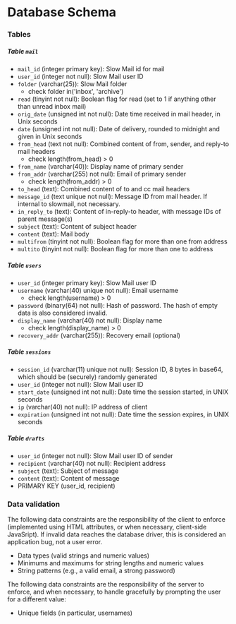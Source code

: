 # Database Schema

### Tables

##### Table `mail`

- `mail_id` (integer primary key): Slow Mail id for mail
- `user_id` (integer not null): Slow Mail user ID
- `folder` (varchar(25)): Slow Mail folder
    - check folder in('inbox', 'archive')
- `read` (tinyint not null): Boolean flag for read (set to 1 if anything other than unread inbox mail)
- `orig_date` (unsigned int not null): Date time received in mail header, in Unix seconds
- `date` (unsigned int not null): Date of delivery, rounded to midnight and given in Unix seconds
- `from_head` (text not null): Combined content of from, sender, and reply-to mail headers
    - check length(from_head) > 0
- `from_name` (varchar(40)): Display name of primary sender
- `from_addr` (varchar(255) not null): Email of primary sender
    - check length(from_addr) > 0
- `to_head` (text): Combined content of to and cc mail headers
- `message_id` (text unique not null): Message ID from mail header. If internal to slowmail, not necessary.
- `in_reply_to` (text): Content of in-reply-to header, with message IDs of parent message(s)
- `subject` (text): Content of subject header
- `content` (text): Mail body
- `multifrom` (tinyint not null): Boolean flag for more than one from address
- `multito` (tinyint not null): Boolean flag for more than one to address

##### Table `users`

- `user_id` (integer primary key): Slow Mail user ID
- `username` (varchar(40) unique not null): Email username
    - check length(username) > 0
- `password` (binary(64) not null): Hash of password. The hash of empty data is also considered invalid.
- `display_name` (varchar(40) not null): Display name
    - check length(display_name) > 0
- `recovery_addr` (varchar(255)): Recovery email (optional)

##### Table `sessions`

- `session_id` (varchar(11) unique not null): Session ID, 8 bytes in base64, which should be (securely) randomly generated
- `user_id` (integer not null): Slow Mail user ID
- `start_date` (unsigned int not null): Date time the session started, in UNIX seconds
- `ip` (varchar(40) not null): IP address of client
- `expiration` (unsigned int not null): Date time the session expires, in UNIX seconds

##### Table `drafts`

- `user_id` (integer not null): Slow Mail user ID of sender
- `recipient` (varchar(40) not null): Recipient address
- `subject` (text): Subject of message
- `content` (text): Content of message
- PRIMARY KEY (user_id, recipient)

### Data validation

The following data constraints are the responsibility of the client to enforce (implemented using HTML attributes, or when necessary, client-side JavaSript). If invalid data reaches the database driver, this is considered an application bug, not a user error.

- Data types (valid strings and numeric values)
- Minimums and maximums for string lengths and numeric values
- String patterns (e.g., a valid email, a strong password)

The following data constraints are the responsibility of the server to enforce, and when necessary, to handle gracefully by prompting the user for a different value:

- Unique fields (in particular, usernames)
